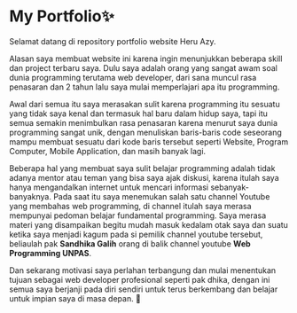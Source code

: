 # My Portfolio✨
Selamat datang di repository portfolio website Heru Azy.

Alasan saya membuat website ini karena ingin menunjukkan beberapa skill dan project terbaru saya. Dulu saya adalah orang yang sangat awam soal dunia programming terutama web developer, dari sana muncul rasa penasaran dan 2 tahun lalu saya mulai memperlajari apa itu programming.

Awal dari semua itu saya merasakan sulit karena programming itu sesuatu yang tidak saya kenal dan termasuk hal baru dalam hidup saya, tapi itu semua semakin menimbulkan rasa penasaran karena menurut saya dunia programming sangat unik, dengan menuliskan baris-baris code seseorang mampu membuat sesuatu dari kode baris tersebut seperti Website, Program Computer, Mobile Application, dan masih banyak lagi.

Beberapa hal yang membuat saya sulit belajar programming adalah tidak adanya mentor atau teman yang bisa saya ajak diskusi, karena itulah saya hanya mengandalkan internet untuk mencari informasi sebanyak-banyaknya. Pada saat itu saya menemukan salah satu channel Youtube yang membahas web programming, di channel itulah saya merasa mempunyai pedoman belajar fundamental programming. Saya merasa materi yang disampaikan begitu mudah masuk kedalam otak saya dan suatu ketika saya menjadi kagum pada si pemilik channel youtube tersebut, beliaulah pak **Sandhika Galih** orang di balik channel youtube **Web Programming UNPAS**.

Dan sekarang motivasi saya perlahan terbangung dan mulai menentukan tujuan sebagai web developer profesional seperti pak dhika, dengan ini semua saya berjanji pada diri sendiri untuk terus berkembang dan belajar untuk impian saya di masa depan. 🤘
